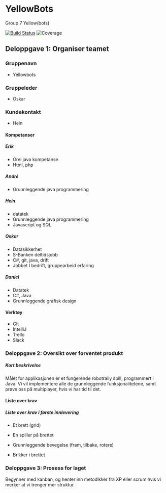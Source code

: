 # YellowBots
Group 7 Yellow(bots)

[![Build Status](http://build.raknoel.no/job/RoboRally/1/badge/icon)](http://build.raknoel.no/job/RoboRally/1/)
![Coverage](https://img.shields.io/jenkins/c/http/build.raknoel.no/job/RoboRally.svg)

## Deloppgave 1: Organiser teamet
### Gruppenavn
* Yellowbots

### Gruppeleder
* Oskar

### Kundekontakt 
* Hein

#### Kompetanser
##### Erik
*	Grei java kompetanse
*	Html, php
##### André
*	Grunnleggende java programmering
##### Hein
*	datatek
*	Grunnleggende java programmering
*	Javascript og SQL
##### Oskar
*	Datasikkerhet
*	S-Banken deltidsjobb
*	C#, git, java, drift
*	Jobbet I bedrift, gruppearbeid erfaring
##### Daniel
*	Datatek
*	C#, Java
*	Grunnleggende grafisk design

#### Verktøy
*	Git
*	IntelliJ
*	Trello
*	Slack

### Deloppgave 2: Oversikt over forventet produkt
##### Kort beskrivelse
Målet for applikasjonen er et fungerende robotrally spill, programmert i Java. Vi vil implementere alle de grunnleggende funksjonalitetene, samt prøve oss på multiplayer, hvis vi har tid til det. 

#### Liste over krav

##### Liste over krav i første innlevering
*	Et brett (grid)

*	En spiller på brettet

*	Grunnleggende bevegelse (fram, tilbake, rotere)

*	Brikker i brettet

### Deloppgave 3: Prosess for laget
Begynner med kanban, og henter inn metodikker fra XP eller scrum hvis vi merker at vi trenger mer struktur. 

